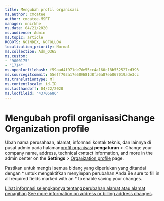 ```yaml
---
title: Mengubah profil organisasi
ms.author: cmcatee
author: cmcatee-MSFT
manager: mnirkhe
ms.date: 04/21/2020
ms.audience: Admin
ms.topic: article
ROBOTS: NOINDEX, NOFOLLOW
localization_priority: Normal
ms.collection: Adm_O365
ms.custom:
- "9000175"
- "1714"
ms.openlocfilehash: f59aad4f971de7de55cc4a160c18b552527cd393
ms.sourcegitcommit: 55eff703a17e500681d8fa6a87eb067019ade3cc
ms.translationtype: MT
ms.contentlocale: id-ID
ms.lasthandoff: 04/22/2020
ms.locfileid: "43706686"
---
```

# <a name="change-organization-profile"></a><span data-ttu-id="8d8dc-102">Mengubah profil organisasi</span><span class="sxs-lookup"><span data-stu-id="8d8dc-102">Change Organization profile</span></span>

<span data-ttu-id="8d8dc-103">Ubah nama perusahaan, alamat, informasi kontak teknis, dan lainnya di pusat admin pada halaman[profil organisasi](https://go.microsoft.com/fwlink/p/?linkid=2067339) **pengaturan** > .</span><span class="sxs-lookup"><span data-stu-id="8d8dc-103">Change your company name, address, technical contact information, and more in the admin center on the **Settings** > [Organization profile](https://go.microsoft.com/fwlink/p/?linkid=2067339) page.</span></span>

<span data-ttu-id="8d8dc-104">Pastikan untuk mengisi semua bidang yang diperlukan yang ditandai dengan \* untuk mengaktifkan menyimpan perubahan Anda.</span><span class="sxs-lookup"><span data-stu-id="8d8dc-104">Be sure to fill in all required fields marked with an \* to enable saving your changes.</span></span>

<span data-ttu-id="8d8dc-105">[Lihat informasi selengkapnya tentang perubahan alamat atau alamat penagihan](https://docs.microsoft.com/office365/admin/manage/change-address-contact-and-more).</span><span class="sxs-lookup"><span data-stu-id="8d8dc-105">[See more information on address or billing address changes](https://docs.microsoft.com/office365/admin/manage/change-address-contact-and-more).</span></span>